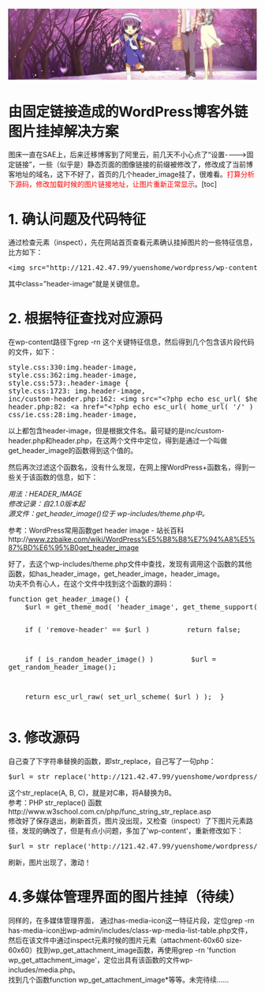 [![header](../../../assets/header36.jpg)](https://yuenshome.github.io)

# 由固定链接造成的WordPress博客外链图片挂掉解决方案

图床一直在SAE上，后来迁移博客到了阿里云，前几天不小心点了“设置----&gt;固定链接”，一些（似乎是）静态页面的图像链接的前缀被修改了，修改成了当前博客地址的域名，这下不好了，首页的几个header_image挂了，很难看。<span style="color: #ff0000;">打算分析下源码，修改加载时候的图片链接地址，让图片重新正常显示</span>。[toc]<!--more-->
<h1>1. 确认问题及代码特征</h1>
通过检查元素（inspect），先在网站首页查看元素确认挂掉图片的一些特征信息，比方如下：
<pre class="lang:xhtml decode:true">&lt;img src="http://121.42.47.99/yuenshome/wordpress/wp-content/uploads/2014/06/cropped-149b64edc406fc68cdea65cc9ca413b1.jpg" class="header-image" width="1920" height="500" alt=""&gt;</pre>
其中class="header-image"就是关键信息。
<h1>2. 根据特征查找对应源码</h1>
在wp-content路径下grep -rn 这个关键特征信息，然后得到几个包含该片段代码的文件，如下：
<pre class="lang:sh decode:true ">style.css:330:img.header-image,
style.css:362:img.header-image,
style.css:573:.header-image {
style.css:1723: img.header-image,
inc/custom-header.php:162: &lt;img src="&lt;?php echo esc_url( $header_image ); ?&gt;" class="header-image" width="&lt;?php echo get_custom_header()-&gt;width; ?&gt;" height="&lt;?php echo get_custom_header()-&gt;height; ?&gt;" alt="" /&gt;
header.php:82: &lt;a href="&lt;?php echo esc_url( home_url( '/' ) ); ?&gt;"&gt;&lt;img src="&lt;?php header_image(); ?&gt;" class="header-image" width="&lt;?php echo get_custom_header()-&gt;width; ?&gt;" height="&lt;?php echo get_custom_header()-&gt;height; ?&gt;" alt="" /&gt;&lt;/a&gt;
css/ie.css:28:img.header-image,</pre>
以上都包含header-image，但是根据文件名。最可疑的是inc/custom-header.php和header.php，在这两个文件中定位，得到是通过一个叫做get_header_image的函数得到这个值的。

然后再次过滤这个函数名，没有什么发现，在网上搜WordPress+函数名，得到一些关于该函数的信息，如下：
<div><em>用法：HEADER_IMAGE</em></div>
<div><em>修改记录：自2.1.0版本起</em></div>
<div><em>源文件：get_header_image()位于 wp-includes/theme.php中。</em></div>
<div>

参考：WordPress常用函数get header image - 站长百科http://www.zzbaike.com/wiki/WordPress%E5%B8%B8%E7%94%A8%E5%87%BD%E6%95%B0get_header_image

</div>
<div>好了，去这个wp-includes/theme.php文件中查找，发现有调用这个函数的其他函数，如has_header_image，get_header_image，header_image。</div>
<div></div>
<div>功夫不负有心人，在这个文件中找到这个函数的源码：</div>
<div></div>
<div>
<pre class="lang:php decode:true ">function get_header_image() {
    $url = get_theme_mod( 'header_image', get_theme_support( 'custom-header', 'default-image' ) ); 

    if ( 'remove-header' == $url )
        return false;

    if ( is_random_header_image() )
        $url = get_random_header_image();

    return esc_url_raw( set_url_scheme( $url ) ); 
}</pre>
<h1>3. 修改源码</h1>
自己查了下字符串替换的函数，即str_replace，自己写了一句php：
<pre class="lang:php decode:true ">$url = str_replace('http://121.42.47.99/yuenshome/wordpress/', 'http://yuenshome-wordpress.stor.sinaapp.com/', $url);</pre>
这个str_replace(A, B, C)，就是对C串，将A替换为B。

</div>
<div>参考：PHP str_replace() 函数</div>
<div>http://www.w3school.com.cn/php/func_string_str_replace.asp</div>
<div></div>
<div>修改好了保存退出，刷新首页，图片没出现，又检查（inspect）了下图片元素路径，发现的确改了，但是有点小问题，多加了'wp-content'，重新修改如下：</div>
<div>
<pre class="lang:php decode:true ">$url = str_replace('http://121.42.47.99/yuenshome/wordpress/wp-content/', 'http://yuenshome-wordpress.stor.sinaapp.com/', $url);</pre>
</div>
<div>刷新，图片出现了，激动！</div>
<h1>4.多媒体管理界面的图片挂掉（待续）</h1>
<div>同样的，在多媒体管理界面，
通过has-media-icon这一特征片段，定位grep -rn has-media-icon出wp-admin/includes/class-wp-media-list-table.php文件，然后在该文件中通过inspect元素时候的图片元素（attachment-60x60 size-60x60）找到wp_get_attachment_image函数，再使用grep -rn 'function wp_get_attachment_image'，定位出具有该函数的文件wp-includes/media.php。</div>
<div>找到几个函数function wp_get_attachment_image*等等。未完待续……</div>
